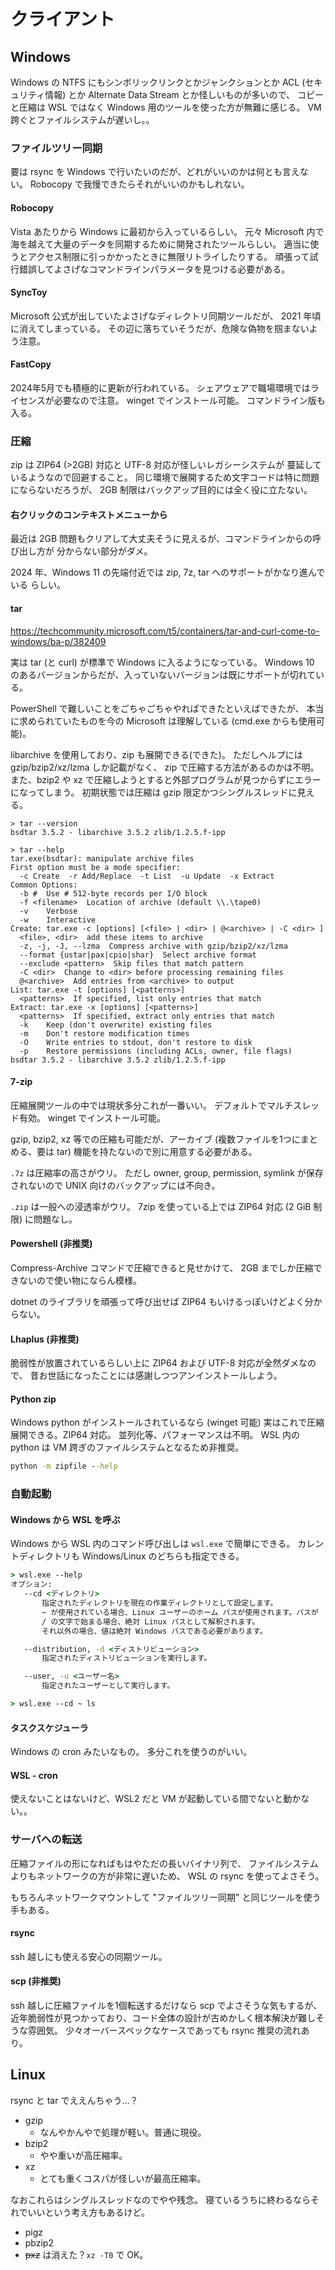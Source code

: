 # クライアント

## Windows

Windows の NTFS にもシンボリックリンクとかジャンクションとか ACL (セキュリティ情報)
とか Alternate Data Stream とか怪しいものが多いので、
コピーと圧縮は WSL ではなく Windows 用のツールを使った方が無難に感じる。
VM 跨ぐとファイルシステムが遅いし。。

### ファイルツリー同期

要は rsync を Windows で行いたいのだが、どれがいいのかは何とも言えない。
Robocopy で我慢できたらそれがいいのかもしれない。

#### Robocopy

Vista あたりから Windows に最初から入っているらしい。
元々 Microsoft 内で海を越えて大量のデータを同期するために開発されたツールらしい。
適当に使うとアクセス制限に引っかかったときに無限リトライしたりする。
頑張って試行錯誤してよさげなコマンドラインパラメータを見つける必要がある。

#### SyncToy

Microsoft 公式が出していたよさげなディレクトリ同期ツールだが、
2021 年頃に消えてしまっている。
その辺に落ちていそうだが、危険な偽物を掴まないよう注意。

#### FastCopy

2024年5月でも積極的に更新が行われている。
シェアウェアで職場環境ではライセンスが必要なので注意。
winget でインストール可能。
コマンドライン版も入る。

### 圧縮

zip は ZIP64 (>2GB) 対応と UTF-8 対応が怪しいレガシーシステムが
蔓延しているようなので回避すること。
同じ環境で展開するため文字コードは特に問題にならないだろうが、
2GB 制限はバックアップ目的には全く役に立たない。

#### 右クリックのコンテキストメニューから

最近は 2GB 問題もクリアして大丈夫そうに見えるが、コマンドラインからの呼び出し方が
分からない部分がダメ。

2024 年、Windows 11 の先端付近では zip, 7z, tar へのサポートがかなり進んでいる
らしい。

#### tar

<https://techcommunity.microsoft.com/t5/containers/tar-and-curl-come-to-windows/ba-p/382409>

実は tar (と curl) が標準で Windows に入るようになっている。
Windows 10 のあるバージョンからだが、入っていないバージョンは既にサポートが切れている。

PowerShell で難しいことをごちゃごちゃやればできたといえばできたが、
本当に求められていたものを今の Microsoft は理解している
(cmd.exe からも使用可能)。

libarchive を使用しており、zip も展開できる(できた)。
ただしヘルプには gzip/bzip2/xz/lzma しか記載がなく、
zip で圧縮する方法があるのかは不明。
また、bzip2 や xz で圧縮しようとすると外部プログラムが見つからずにエラーになってしまう。
初期状態では圧縮は gzip 限定かつシングルスレッドに見える。

```text
> tar --version
bsdtar 3.5.2 - libarchive 3.5.2 zlib/1.2.5.f-ipp

> tar --help
tar.exe(bsdtar): manipulate archive files
First option must be a mode specifier:
  -c Create  -r Add/Replace  -t List  -u Update  -x Extract
Common Options:
  -b #  Use # 512-byte records per I/O block
  -f <filename>  Location of archive (default \\.\tape0)
  -v    Verbose
  -w    Interactive
Create: tar.exe -c [options] [<file> | <dir> | @<archive> | -C <dir> ]
  <file>, <dir>  add these items to archive
  -z, -j, -J, --lzma  Compress archive with gzip/bzip2/xz/lzma
  --format {ustar|pax|cpio|shar}  Select archive format
  --exclude <pattern>  Skip files that match pattern
  -C <dir>  Change to <dir> before processing remaining files
  @<archive>  Add entries from <archive> to output
List: tar.exe -t [options] [<patterns>]
  <patterns>  If specified, list only entries that match
Extract: tar.exe -x [options] [<patterns>]
  <patterns>  If specified, extract only entries that match
  -k    Keep (don't overwrite) existing files
  -m    Don't restore modification times
  -O    Write entries to stdout, don't restore to disk
  -p    Restore permissions (including ACLs, owner, file flags)
bsdtar 3.5.2 - libarchive 3.5.2 zlib/1.2.5.f-ipp
```

#### 7-zip

圧縮展開ツールの中では現状多分これが一番いい。
デフォルトでマルチスレッド有効。
winget でインストール可能。

gzip, bzip2, xz 等での圧縮も可能だが、アーカイブ
(複数ファイルを1つにまとめる、要は tar) 機能を持たないので別に用意する必要がある。

`.7z` は圧縮率の高さがウリ。
ただし owner, group, permission, symlink が保存されないので
UNIX 向けのバックアップには不向き。

`.zip` は一般への浸透率がウリ。
7zip を使っている上では ZIP64 対応 (2 GiB 制限) に問題なし。

#### Powershell (非推奨)

Compress-Archive コマンドで圧縮できると見せかけて、
2GB までしか圧縮できないので使い物にならん模様。

dotnet のライブラリを頑張って呼び出せば ZIP64 もいけるっぽいけどよく分からない。

#### Lhaplus (非推奨)

脆弱性が放置されているらしい上に ZIP64 および UTF-8 対応が全然ダメなので、
昔お世話になったことには感謝しつつアンインストールしよう。

#### Python zip

Windows python がインストールされているなら (winget 可能)
実はこれで圧縮展開できる。ZIP64 対応。
並列化等、パフォーマンスは不明。
WSL 内の python は VM 跨ぎのファイルシステムとなるため非推奨。

```bat
python -m zipfile --help
```

### 自動起動

#### Windows から WSL を呼ぶ

Windows から WSL 内のコマンド呼び出しは `wsl.exe` で簡単にできる。
カレントディレクトリも Windows/Linux のどちらも指定できる。

```bat
> wsl.exe --help
オプション:
   --cd <ディレクトリ>
       指定されたディレクトリを現在の作業ディレクトリとして設定します。
       ~ が使用されている場合、Linux ユーザーのホーム パスが使用されます。パスが
       / の文字で始まる場合、絶対 Linux パスとして解釈されます。
       それ以外の場合、値は絶対 Windows パスである必要があります。

   --distribution, -d <ディストリビューション>
       指定されたディストリビューションを実行します。

   --user, -u <ユーザー名>
       指定されたユーザーとして実行します。

> wsl.exe --cd ~ ls
```

#### タスクスケジューラ

Windows の cron みたいなもの。
多分これを使うのがいい。

#### WSL - cron

使えないことはないけど、WSL2 だと VM が起動している間でないと動かない。。

### サーバへの転送

圧縮ファイルの形になればもはやただの長いバイナリ列で、
ファイルシステムよりもネットワークの方が非常に遅いため、
WSL の rsync を使ってよさそう。

もちろんネットワークマウントして "ファイルツリー同期" と同じツールを使う手もある。

#### rsync

ssh 越しにも使える安心の同期ツール。

#### scp (非推奨)

ssh 越しに圧縮ファイルを1個転送するだけなら scp でよさそうな気もするが、
近年脆弱性が見つかっており、コード全体の設計が古めかしく根本解決が難しそうな雰囲気。
少々オーバースペックなケースであっても rsync 推奨の流れあり。

## Linux

rsync と tar でええんちゃう…？

* gzip
  * なんやかんやで処理が軽い。普通に現役。
* bzip2
  * やや重いが高圧縮率。
* xz
  * とても重くコスパが怪しいが最高圧縮率。

なおこれらはシングルスレッドなのでやや残念。
寝ているうちに終わるならそれでいいという考え方もあるけど。

* pigz
* pbzip2
* ~~pxz~~ は消えた？`xz -T0` で OK。
